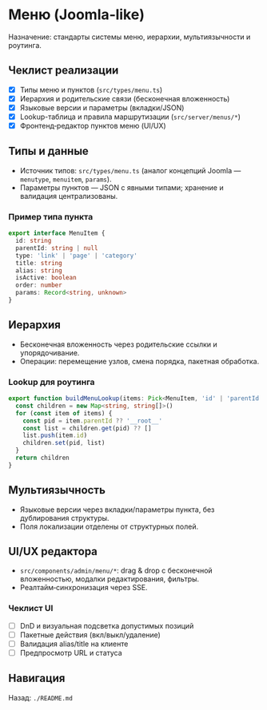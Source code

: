 # Меню (Joomla‑like)

Назначение: стандарты системы меню, иерархии, мультиязычности и роутинга.

## Чеклист реализации
- [x] Типы меню и пунктов (`src/types/menu.ts`)
- [x] Иерархия и родительские связи (бесконечная вложенность)
- [x] Языковые версии и параметры (вкладки/JSON)
- [x] Lookup-таблица и правила маршрутизации (`src/server/menus/*`)
- [x] Фронтенд‑редактор пунктов меню (UI/UX)

## Типы и данные
- Источник типов: `src/types/menu.ts` (аналог концепций Joomla — `menutype`, `menuitem`, `params`).
- Параметры пунктов — JSON с явными типами; хранение и валидация централизованы.

### Пример типа пункта
```ts
export interface MenuItem {
  id: string
  parentId: string | null
  type: 'link' | 'page' | 'category'
  title: string
  alias: string
  isActive: boolean
  order: number
  params: Record<string, unknown>
}
```

## Иерархия
- Бесконечная вложенность через родительские ссылки и упорядочивание.
- Операции: перемещение узлов, смена порядка, пакетная обработка.

### Lookup для роутинга
```ts
export function buildMenuLookup(items: Pick<MenuItem, 'id' | 'parentId'>[]) {
  const children = new Map<string, string[]>()
  for (const item of items) {
    const pid = item.parentId ?? '__root__'
    const list = children.get(pid) ?? []
    list.push(item.id)
    children.set(pid, list)
  }
  return children
}
```

## Мультиязычность
- Языковые версии через вкладки/параметры пункта, без дублирования структуры.
- Поля локализации отделены от структурных полей.

## UI/UX редактора
- `src/components/admin/menu/*`: drag & drop с бесконечной вложенностью, модалки редактирования, фильтры.
- Реалтайм‑синхронизация через SSE.

### Чеклист UI
- [ ] DnD и визуальная подсветка допустимых позиций
- [ ] Пакетные действия (вкл/выкл/удаление)
- [ ] Валидация alias/title на клиенте
- [ ] Предпросмотр URL и статуса

## Навигация
Назад: `./README.md`